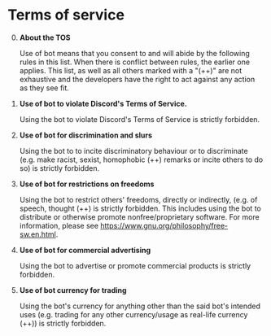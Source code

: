 # Terms of service

0.  **About the TOS**

    Use of bot means that you consent to and will abide by the following
    rules in this list. When there is conflict between rules, the earlier one
    applies. This list, as well as all others marked with a "(++)" are not
    exhaustive and the developers have the right to act against any action
    as they see fit.

1.  **Use of bot to violate Discord's Terms of Service.**

    Using the bot to violate Discord's Terms of Service is strictly forbidden.
    
2.  **Use of bot for discrimination and slurs**

    Using the bot to to incite discriminatory behaviour or to discriminate
    (e.g. make racist, sexist, homophobic (++) remarks or incite others
    to do so) is strictly forbidden.

3.  **Use of bot for restrictions on freedoms**

    Using the bot to restrict others' freedoms, directly or indirectly,
    (e.g. of speech, thought (++) is strictly forbidden. This
    includes using the bot to distribute or otherwise promote
    nonfree/proprietary software. For more information, please see
    https://www.gnu.org/philosophy/free-sw.en.html.

4.  **Use of bot for commercial advertising**

    Using the bot to advertise or promote commercial products is strictly
    forbidden.

5.  **Use of bot currency for trading**

    Using the bot's currency for anything other than the said bot's
    intended uses (e.g. trading for any other currency/usage as real-life
    currency (++)) is strictly forbidden.

